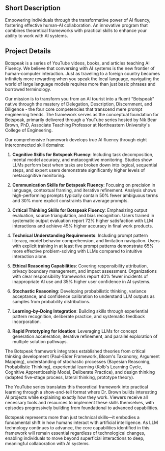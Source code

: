 

## Short Description
Empowering individuals through the transformative power of AI fluency, fostering effective human-AI collaboration. An innovative program that combines theoretical frameworks with practical skills to enhance your ability to work with AI systems.

## Project Details

Botspeak is a series of YouTube videos, books, and articles teaching AI Fluency. We believe that conversing with AI systems is the new frontier of human-computer interaction. Just as traveling to a foreign country becomes infinitely more rewarding when you speak the local language, navigating the world of large language models requires more than just basic phrases and borrowed terminology.

Our mission is to transform you from an AI tourist into a fluent "Botspeak" native through the mastery of Delegation, Description, Discernment, and Diligence - the four core competencies that transcend mere prompt engineering trends. The framework serves as the conceptual foundation for Botspeak, primarily delivered through a YouTube series hosted by Nik Bear Brown, PhD, Associate Teaching Professor at Northeastern University's College of Engineering.

Our comprehensive framework develops true AI fluency through eight interconnected skill domains:

1. **Cognitive Skills for Botspeak Fluency**: Including task decomposition, mental model accuracy, and metacognitive monitoring. Studies show LLMs perform best when tasks are broken down into logical, sequential steps, and expert users demonstrate significantly higher levels of metacognitive monitoring.

2. **Communication Skills for Botspeak Fluency**: Focusing on precision in language, contextual framing, and iterative refinement. Analysis shows high-performing prompts typically contain 50% fewer ambiguous terms and 30% more explicit constraints than average prompts.

3. **Critical Thinking Skills for Botspeak Fluency**: Emphasizing output evaluation, source triangulation, and bias recognition. Users trained in systematic output evaluation report 72% higher satisfaction with LLM interactions and achieve 45% higher accuracy in final work products.

4. **Technical Understanding Requirements**: Including prompt pattern literacy, model behavior comprehension, and limitation navigation. Users with explicit training in at least five prompt patterns demonstrate 65% more effective problem-solving with LLMs compared to intuitive interaction alone.

5. **Ethical Reasoning Capabilities**: Covering responsibility attribution, privacy boundary management, and impact assessment. Organizations with clear responsibility frameworks report 40% fewer incidents of inappropriate AI use and 35% higher user confidence in AI systems.

6. **Stochastic Reasoning**: Developing probabilistic thinking, variance acceptance, and confidence calibration to understand LLM outputs as samples from probability distributions.

7. **Learning-by-Doing Integration**: Building skills through experiential pattern recognition, deliberate practice, and systematic feedback incorporation.

8. **Rapid Prototyping for Ideation**: Leveraging LLMs for concept generation acceleration, iterative refinement, and parallel exploration of multiple solution pathways.

The Botspeak framework integrates established theories from critical thinking development (Paul-Elder Framework, Bloom's Taxonomy, Argument Mapping), understanding of stochastic processes (Bayesian Reasoning, Probabilistic Thinking), experiential learning (Kolb's Learning Cycle, Cognitive Apprenticeship Model, Deliberate Practice), and design thinking (adapted five-stage process, lateral thinking, prototype theory).

The YouTube series translates this theoretical framework into practical learning through a show-and-tell format where Dr. Brown builds interesting AI projects while explaining exactly how they work. Viewers receive all necessary tools and resources to implement these skills themselves, with episodes progressively building from foundational to advanced capabilities.

Botspeak represents more than just technical skills—it embodies a fundamental shift in how humans interact with artificial intelligence. As LLM technology continues to advance, the core capabilities identified in this framework will remain essential regardless of technological changes, enabling individuals to move beyond superficial interactions to deep, meaningful collaboration with AI systems.
